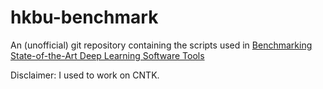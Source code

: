 # hkbu-benchmark

An (unofficial) git repository containing the scripts used in 
[Benchmarking State-of-the-Art Deep Learning Software Tools](http://arxiv.org/abs/1608.07249)

Disclaimer: I used to work on CNTK.
